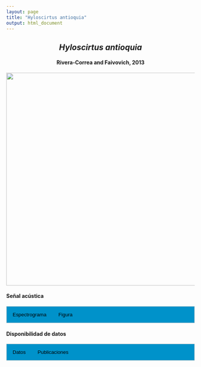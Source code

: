```yaml
---
layout: page
title: "Hyloscirtus antioquia"
output: html_document
---
```


<style>
/* Simplified CSS for tabs */
.tab {
  overflow: hidden;
  border: 1px solid #ccc;
  background-color: #0092ca;
}
.tab button {
  background-color: inherit;
  float: left;
  border: none;
  cursor: pointer;
  padding: 14px 16px;
  transition: background-color 0.3s;
}
.tab button:hover {
  background-color: #ddd;
}
.tab button.active {
  background-color: #ccc;
}
.tabcontent {
  display: none;
  padding: 6px 12px;
  border: 1px solid #ccc;
  border-top: none;
}
.audio-container {
  margin-bottom: 10px;
}
body h1 {
  display: none;
}
</style>

<script>
function openTab(evt, tabName) {
  document.querySelectorAll('.tabcontent').forEach(tab => tab.style.display = "none");
  document.querySelectorAll('.tablinks').forEach(link => link.classList.remove('active'));
  document.getElementById(tabName).style.display = "block";
  evt.currentTarget.classList.add('active');
}
</script>

<!-- Species presentation -->
<div style="text-align: center;">
  <h2><i>Hyloscirtus antioquia</i></h2>
  <h4>Rivera-Correa and Faivovich, 2013</h4>
  <img src="{{ site.baseurl }}/images/especie_Hyloscirtus_antioquia.png" style="width:15cm;">
</div>

#### Señal acústica

<!-- Tabs section -->
<div class="tab">
  <button class="tablinks" onclick="openTab(event, 'Espectro')">Espectrograma</button>
  <button class="tablinks" onclick="openTab(event, 'fig')">Figura</button>
</div>

<!-- Seccion Espectrograma -->
<div id="Espectro" class="tabcontent" style="text-align: center;">
  <video width="100%" height="auto" controls>
    <source src="{{ site.baseurl }}/Espectrograms/dyna_Hyloscirtus_antioquia.mp4" type="video/mp4">
    Tu navegador no soporta el elemento de video.
  </video>
</div>

<!-- Seccion Figura -->
<div id="fig" class="tabcontent" style="text-align: center;">
  <img src="{{ site.baseurl }}/images/spec_Hyloscirtus_antioquia.png" style="width:15cm;">
</div>

#### Disponibilidad de datos

<!-- Tabs section -->
<div class="tab">
  <button class="tablinks" onclick="openTab(event, 'dat')">Datos</button>
  <button class="tablinks" onclick="openTab(event, 'pubs')">Publicaciones</button>
</div>

<!-- Seccion Datos -->
<div id="dat" class="tabcontent">

  <p><strong>Disponibles en CSA-IAVH</strong></p>
  <p><a href="http://colecciones.humboldt.org.co/rec/sonidos/IAvH-CSA-30671/IAvH-CSA-30671.wav" target="_blank">IAVH-CSA-30671</a></p>

  <p><strong>Disponibles en Figshare</strong></p>
  <p>Rivera-Correa, M. (2024). Hyloscirtus antioquia. figshare. Media. <a href="https://doi.org/10.6084/m9.figshare.27798693.v4" target="_blank">https://doi.org/10.6084/m9.figshare.27798693.v4</a></p>

  <p><strong>Disponibles en iNaturalist</strong></p>
  <p><a href="https://www.inaturalist.org/observations?place_id=7196&sounds&taxon_id=476704" target="_blank">Hyloscirtus antioquia</a></p>

</div>

<!-- Seccion Publicaciones -->
<div id="pubs" class="tabcontent">
  
  <p><strong>Rivera-Correa, M., Vargas-Salinas, F., Grant, T.</strong> 2017. Statistical differences and biological implications: a comparative analysis of the advertisement calls of two Andean stream treefrogs (Hylidae: <i>Hyloscirtus</i>) and the evolution of acoustic characters. <a href="https://www.salamandra-journal.com/index.php/contents/2017-vol-53/1827-rivera-correa-m-f-vargas-salinas-t-grant" target="_blank"><i>Salamandra</i> 53: 237-244.</a></p>
  
  <p><strong>***</strong><i>El artículo donde se publicó el canto de advertencia no disponibiliza los audios o datos asociados. Los datos fueron posteriormente disponibilizados en Figshare.</i></p>
</div>

